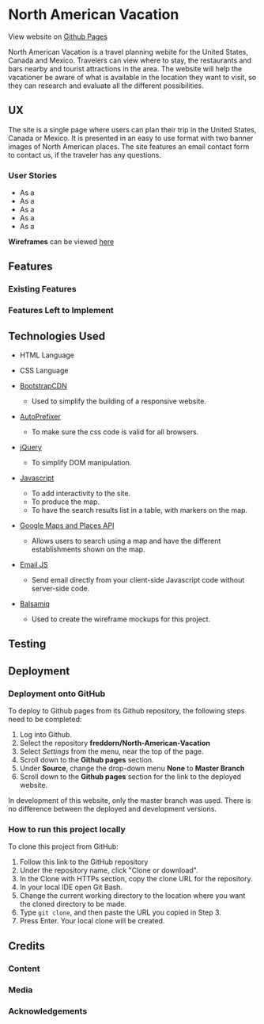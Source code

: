 # North American Vacation

View website on [Github Pages](https://freddorn.github.io/north-american-vacation/)

North American Vacation is a travel planning webite for the United States, Canada and Mexico. Travelers can view where to stay,
the restaurants and bars nearby and tourist attractions in the area. The website will help the vacationer be aware of what is
available in the location they want to visit, so they can research and evaluate all the different possibilities.


## UX

The site is a single page where users can plan their trip in the United States, Canada or Mexico. It is presented in an
easy to use format with two banner images of North American places. The site features an email contact form to contact
us, if the traveler has any questions.

 ### User Stories

* As a 
* As a 
* As a 
* As a 
* As a 



**Wireframes** can be viewed [here](https://github.com/freddorn/north-american-vacation/tree/master/assets/mockups)

## Features


 
### Existing Features




### Features Left to Implement


## Technologies Used

* HTML Language
* CSS Language
* [BootstrapCDN](https://www.bootstrapcdn.com/)
    - Used to simplify the building of a responsive website.
    
* [AutoPrefixer](https://autoprefixer.github.io/)
    - To make sure the css code is valid for all browsers.

* [jQuery](https://jquery.com/)
    - To simplify DOM manipulation.
    
* [Javascript](https://www.javascript.com/)
    - To add interactivity to the site.
    - To produce the map.
    - To have the search results list in a table, with markers on the map.
    
* [Google Maps and Places API](https://cloud.google.com/maps-platform/)
    - Allows users to search using a map and have the different establishments shown on the map.
    
* [Email JS](https://www.emailjs.com/)
    - Send email directly from your client-side Javascript code without server-side code.

* [Balsamiq](https://balsamiq.com/)
    - Used to create the wireframe mockups for this project.


## Testing



## Deployment

### Deployment onto GitHub

To deploy to Github pages from its Github repository, the following steps need to be completed:

1. Log into Github.
2. Select the repository **freddorn/North-American-Vacation**
3. Select *Settings* from the menu, near the top of the page.
4. Scroll down to the **Github pages** section.
5. Under **Source**, change the drop-down menu **None** to **Master Branch**
6. Scroll down to the **Github pages** section for the link to the deployed website.

In development of this website, only the master branch was used. There is no difference between the deployed and development versions.



### How to run this project locally

To clone this project from GitHub:

1. Follow this link to the GitHub repository
2. Under the repository name, click "Clone or download".
3. In the Clone with HTTPs section, copy the clone URL for the repository. 
4. In your local IDE open Git Bash.
5. Change the current working directory to the location where you want the cloned directory to be made.
6. Type ```git clone```, and then paste the URL you copied in Step 3.
7. Press Enter. Your local clone will be created.


## Credits

### Content


### Media


### Acknowledgements


